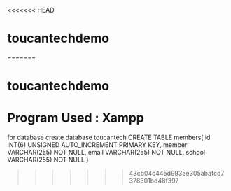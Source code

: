 <<<<<<< HEAD
# toucantechdemo
=======
# toucantechdemo

# Program Used : Xampp

for database
create database  toucantech
CREATE TABLE members(
id INT(6) UNSIGNED AUTO_INCREMENT PRIMARY KEY,
member VARCHAR(255) NOT NULL,
email VARCHAR(255) NOT NULL,
school VARCHAR(255) NOT NULL
)
>>>>>>> 43cb04c445d9935e305abafcd7378301bd48f397
